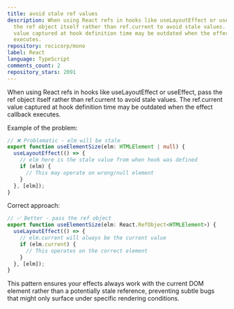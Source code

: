 ```yaml
---
title: avoid stale ref values
description: When using React refs in hooks like useLayoutEffect or useEffect, pass
  the ref object itself rather than ref.current to avoid stale values. The ref.current
  value captured at hook definition time may be outdated when the effect callback
  executes.
repository: rocicorp/mono
label: React
language: TypeScript
comments_count: 2
repository_stars: 2091
---
```


When using React refs in hooks like useLayoutEffect or useEffect, pass the ref object itself rather than ref.current to avoid stale values. The ref.current value captured at hook definition time may be outdated when the effect callback executes.

Example of the problem:
```typescript
// ❌ Problematic - elm will be stale
export function useElementSize(elm: HTMLElement | null) {
  useLayoutEffect(() => {
    // elm here is the stale value from when hook was defined
    if (elm) {
      // This may operate on wrong/null element
    }
  }, [elm]);
}
```

Correct approach:
```typescript
// ✅ Better - pass the ref object
export function useElementSize(elm: React.RefObject<HTMLElement>) {
  useLayoutEffect(() => {
    // elm.current will always be the current value
    if (elm.current) {
      // This operates on the correct element
    }
  }, [elm]);
}
```

This pattern ensures your effects always work with the current DOM element rather than a potentially stale reference, preventing subtle bugs that might only surface under specific rendering conditions.